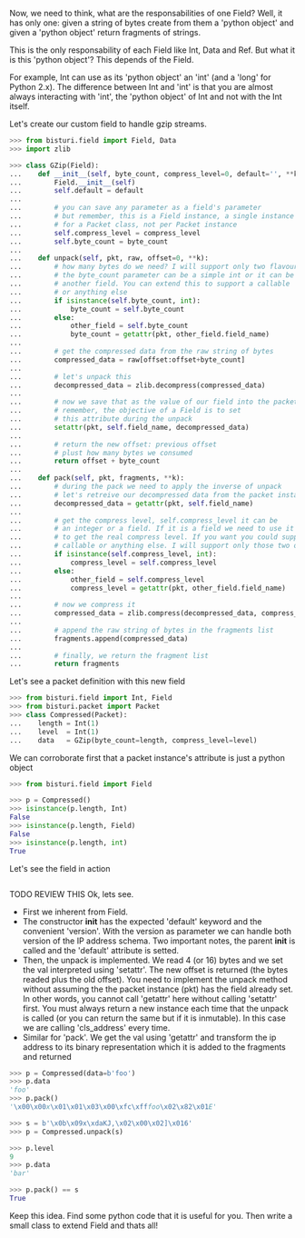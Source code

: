 
Now, we need to think, what are the responsabilities of one Field? Well, it has only one:
given a string of bytes create from them a 'python object' and given a 'python object'
return fragments of strings.

This is the only responsability of each Field like Int, Data and Ref.
But what it is this 'python object'? This depends of the Field.

For example, Int can use as its 'python object' an 'int' (and a 'long' for Python 2.x).
The difference between Int and 'int' is that you are almost always interacting with 'int',
the 'python object' of Int and not with the Int itself.

Let's create our custom field to handle gzip streams.

```python
>>> from bisturi.field import Field, Data
>>> import zlib

>>> class GZip(Field):
...    def __init__(self, byte_count, compress_level=0, default='', **k):
...        Field.__init__(self)
...        self.default = default
...
...        # you can save any parameter as a field's parameter
...        # but remember, this is a Field instance, a single instance
...        # for a Packet class, not per Packet instance
...        self.compress_level = compress_level
...        self.byte_count = byte_count
...
...    def unpack(self, pkt, raw, offset=0, **k):
...        # how many bytes do we need? I will support only two flavours:
...        # the byte_count parameter can be a simple int or it can be
...        # another field. You can extend this to support a callable
...        # or anything else
...        if isinstance(self.byte_count, int):
...            byte_count = self.byte_count
...        else:
...            other_field = self.byte_count
...            byte_count = getattr(pkt, other_field.field_name)
...
...        # get the compressed data from the raw string of bytes
...        compressed_data = raw[offset:offset+byte_count]
...
...        # let's unpack this
...        decompressed_data = zlib.decompress(compressed_data)
...
...        # now we save that as the value of our field into the packet
...        # remember, the objective of a Field is to set
...        # this attribute during the unpack
...        setattr(pkt, self.field_name, decompressed_data)
...
...        # return the new offset: previous offset
...        # plust how many bytes we consumed
...        return offset + byte_count
...
...    def pack(self, pkt, fragments, **k):
...        # during the pack we need to apply the inverse of unpack
...        # let's retreive our decompressed data from the packet instance
...        decompressed_data = getattr(pkt, self.field_name)
...
...        # get the compress level, self.compress_level it can be
...        # an integer or a field. If it is a field we need to use it
...        # to get the real compress level. If you want you could support a
...        # callable or anything else. I will support only those two options
...        if isinstance(self.compress_level, int):
...            compress_level = self.compress_level
...        else:
...            other_field = self.compress_level
...            compress_level = getattr(pkt, other_field.field_name)
...
...        # now we compress it
...        compressed_data = zlib.compress(decompressed_data, compress_level)
...
...        # append the raw string of bytes in the fragments list
...        fragments.append(compressed_data)
...
...        # finally, we return the fragment list
...        return fragments

```

Let's see a packet definition with this new field

```python
>>> from bisturi.field import Int, Field
>>> from bisturi.packet import Packet
>>> class Compressed(Packet):
...    length = Int(1)
...    level  = Int(1)
...    data   = GZip(byte_count=length, compress_level=level)

```

We can corroborate first that a packet instance's attribute is just a
python object

```python
>>> from bisturi.field import Field

>>> p = Compressed()
>>> isinstance(p.length, Int)
False
>>> isinstance(p.length, Field)
False
>>> isinstance(p.length, int)
True

```

Let's see the field in action

```python
```

TODO REVIEW THIS Ok, lets see. 
 - First we inherent from Field. 
 - The constructor __init__ has the expected 'default' keyword and the convenient 'version'.
   With the version as parameter we can handle both version of the IP address schema.
   Two important notes, the parent __init__ is called and the 'default' attribute is setted.
 - Then, the unpack is implemented. We read 4 (or 16) bytes and we set the val interpreted
   using 'setattr'. The new offset is returned (the bytes readed plus the old offset).
   You need to implement the unpack method without assuming the the packet instance (pkt) has
   the field already set. In other words, you cannot call 'getattr' here without calling 'setattr' first.
   You must always return a new instance each time that the unpack is called (or you can return the same
   but if it is inmutable). In this case we are calling 'cls_address' every time.
 - Similar for 'pack'. We get the val using 'getattr' and transform the ip address to
   its binary representation which it is added to the fragments and returned

```python
>>> p = Compressed(data=b'foo')
>>> p.data
'foo'
>>> p.pack()
'\x00\x00x\x01\x01\x03\x00\xfc\xfffoo\x02\x82\x01E'

>>> s = b'\x0b\x09x\xdaKJ,\x02\x00\x02]\x016'
>>> p = Compressed.unpack(s)

>>> p.level
9
>>> p.data
'bar'

>>> p.pack() == s
True

```

Keep this idea. Find some python code that it is useful for you. Then write a small
class to extend Field and thats all!
